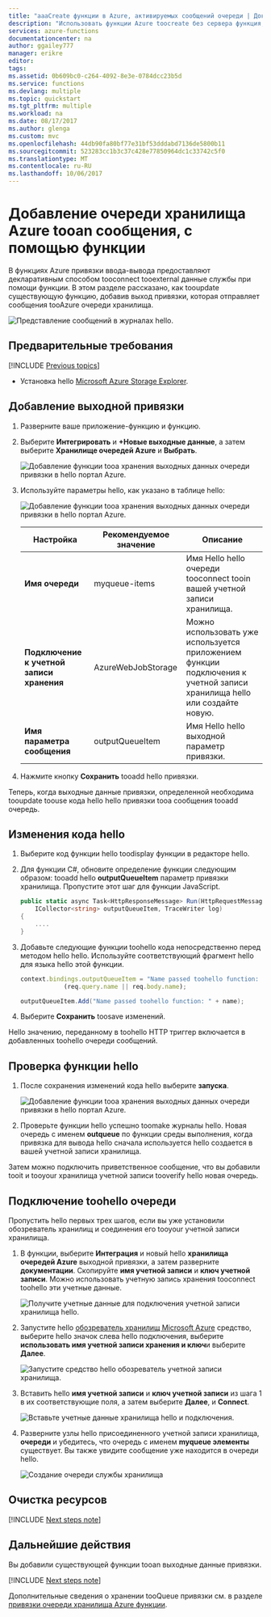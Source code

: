 ```yaml
---
title: "aaaCreate функции в Azure, активируемых сообщений очереди | Документы Microsoft"
description: "Использовать функции Azure toocreate без сервера функция, вызываемая сообщений отправить tooan очереди службы хранилища Azure."
services: azure-functions
documentationcenter: na
author: ggailey777
manager: erikre
editor: 
tags: 
ms.assetid: 0b609bc0-c264-4092-8e3e-0784dcc23b5d
ms.service: functions
ms.devlang: multiple
ms.topic: quickstart
ms.tgt_pltfrm: multiple
ms.workload: na
ms.date: 08/17/2017
ms.author: glenga
ms.custom: mvc
ms.openlocfilehash: 44db90fa80bf77e31bf53dddabd7136de5800b11
ms.sourcegitcommit: 523283cc1b3c37c428e77850964dc1c33742c5f0
ms.translationtype: MT
ms.contentlocale: ru-RU
ms.lasthandoff: 10/06/2017
---
```

# <a name="add-messages-tooan-azure-storage-queue-using-functions"></a>Добавление очереди хранилища Azure tooan сообщения, с помощью функции

В функциях Azure привязки ввода-вывода предоставляют декларативным способом tooconnect tooexternal данные службы при помощи функции. В этом разделе рассказано, как tooupdate существующую функцию, добавив выход привязки, которая отправляет сообщения tooAzure очереди хранилища.  

![Представление сообщений в журналах hello.](./media/functions-integrate-storage-queue-output-binding/functions-integrate-storage-binding-in-portal.png)

## <a name="prerequisites"></a>Предварительные требования 

[!INCLUDE [Previous topics](../../includes/functions-quickstart-previous-topics.md)]

* Установка hello [Microsoft Azure Storage Explorer](http://storageexplorer.com/).

## <a name="add-binding"></a>Добавление выходной привязки
 
1. Разверните ваше приложение-функцию и функцию.

2. Выберите **Интегрировать** и **+Новые выходные данные**, а затем выберите **Хранилище очередей Azure** и **Выбрать**.
    
    ![Добавление функции tooa хранения выходных данных очереди привязки в hello портал Azure.](./media/functions-integrate-storage-queue-output-binding/function-add-queue-storage-output-binding.png)

3. Используйте параметры hello, как указано в таблице hello: 

    ![Добавление функции tooa хранения выходных данных очереди привязки в hello портал Azure.](./media/functions-integrate-storage-queue-output-binding/function-add-queue-storage-output-binding-2.png)

    | Настройка      |  Рекомендуемое значение   | Описание                              |
    | ------------ |  ------- | -------------------------------------------------- |
    | **Имя очереди**   | myqueue-items    | Имя Hello hello очереди tooconnect tooin вашей учетной записи хранилища. |
    | **Подключение к учетной записи хранения** | AzureWebJobStorage | Можно использовать уже используется приложением функции подключения к учетной записи хранилища hello или создайте новую.  |
    | **Имя параметра сообщения** | outputQueueItem | Имя Hello hello выходной параметр привязки. | 

4. Нажмите кнопку **Сохранить** tooadd hello привязки.
 
Теперь, когда выходные данные привязки, определенной необходима tooupdate toouse кода hello hello привязки tooa сообщения tooadd очередь.  

## <a name="update-hello-function-code"></a>Изменения кода hello

1. Выберите код функции hello toodisplay функции в редакторе hello. 

2. Для функции C#, обновите определение функции следующим образом: tooadd hello **outputQueueItem** параметр привязки хранилища. Пропустите этот шаг для функции JavaScript.

    ```cs   
    public static async Task<HttpResponseMessage> Run(HttpRequestMessage req, 
        ICollector<string> outputQueueItem, TraceWriter log)
    {
        ....
    }
    ```

3. Добавьте следующие функции toohello кода непосредственно перед методом hello hello. Используйте соответствующий фрагмент hello для языка hello этой функции.

    ```javascript
    context.bindings.outputQueueItem = "Name passed toohello function: " + 
                (req.query.name || req.body.name);
    ```

    ```cs
    outputQueueItem.Add("Name passed toohello function: " + name);     
    ```

4. Выберите **Сохранить** toosave изменений.

Hello значению, переданному в toohello HTTP триггер включается в добавленных toohello очереди сообщений.
 
## <a name="test-hello-function"></a>Проверка функции hello 

1. После сохранения изменений кода hello выберите **запуска**. 

    ![Добавление функции tooa хранения выходных данных очереди привязки в hello портал Azure.](./media/functions-integrate-storage-queue-output-binding/functions-test-run-function.png)

2. Проверьте функции hello успешно toomake журналы hello. Новая очередь с именем **outqueue** по функции среды выполнения, когда привязка для вывода hello сначала используется hello создается в вашей учетной записи хранилища.

Затем можно подключить приветственное сообщение, что вы добавили tooit и tooyour хранилища учетной записи tooverify hello новая очередь. 

## <a name="connect-toohello-queue"></a>Подключение toohello очереди

Пропустить hello первых трех шагов, если вы уже установили обозреватель хранилищ и соединения его tooyour учетной записи хранилища.    

1. В функции, выберите **Интеграция** и новый hello **хранилища очередей Azure** выходной привязки, а затем разверните **документации**. Скопируйте **имя учетной записи** и **ключ учетной записи**. Можно использовать учетную запись хранения tooconnect toohello эти учетные данные.
 
    ![Получите учетные данные для подключения учетной записи хранилища hello.](./media/functions-integrate-storage-queue-output-binding/function-get-storage-account-credentials.png)

2. Запустите hello [обозреватель хранилищ Microsoft Azure](http://storageexplorer.com/) средство, выберите hello значок слева hello подключения, выберите **использовать имя учетной записи хранения и ключ**и выберите **Далее**.

    ![Запустите средство hello обозреватель учетной записи хранилища.](./media/functions-integrate-storage-queue-output-binding/functions-storage-manager-connect-1.png)
    
3. Вставить hello **имя учетной записи** и **ключ учетной записи** из шага 1 в их соответствующие поля, а затем выберите **Далее**, и **Connect**. 
  
    ![Вставьте учетные данные хранилища hello и подключения.](./media/functions-integrate-storage-queue-output-binding/functions-storage-manager-connect-2.png)

4. Разверните узлы hello присоединенного учетной записи хранилища, **очереди** и убедитесь, что очередь с именем **myqueue элементы** существует. Вы также увидите сообщение уже находится в очереди hello.  
 
    ![Создание очереди службы хранилища](./media/functions-integrate-storage-queue-output-binding/function-queue-storage-output-view-queue.png)
 

## <a name="clean-up-resources"></a>Очистка ресурсов

[!INCLUDE [Next steps note](../../includes/functions-quickstart-cleanup.md)]

## <a name="next-steps"></a>Дальнейшие действия

Вы добавили существующей функции tooan выходные данные привязки. 

[!INCLUDE [Next steps note](../../includes/functions-quickstart-next-steps.md)]

Дополнительные сведения о хранении tooQueue привязки см. в разделе [привязки очереди хранилища Azure функции](functions-bindings-storage-queue.md). 



